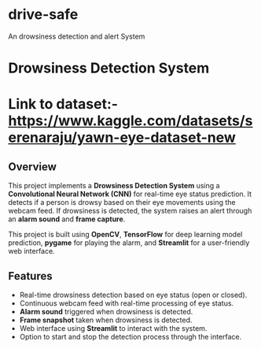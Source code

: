 # drive-safe
 An drowsiness detection and alert System
# Drowsiness Detection System
# Link to dataset:- https://www.kaggle.com/datasets/serenaraju/yawn-eye-dataset-new
## Overview
This project implements a **Drowsiness Detection System** using a **Convolutional Neural Network (CNN)** for real-time eye status prediction. It detects if a person is drowsy based on their eye movements using the webcam feed. If drowsiness is detected, the system raises an alert through an **alarm sound** and **frame capture**.

This project is built using **OpenCV**, **TensorFlow** for deep learning model prediction, **pygame** for playing the alarm, and **Streamlit** for a user-friendly web interface.

## Features
- Real-time drowsiness detection based on eye status (open or closed).
- Continuous webcam feed with real-time processing of eye status.
- **Alarm sound** triggered when drowsiness is detected.
- **Frame snapshot** taken when drowsiness is detected.
- Web interface using **Streamlit** to interact with the system.
- Option to start and stop the detection process through the interface.
